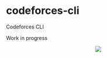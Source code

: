 # codeforces-cli
Codeforces CLI

Work in progress

<p align="center">
<img src="http://i67.tinypic.com/2liu3w9.jpg"/>
</p>
